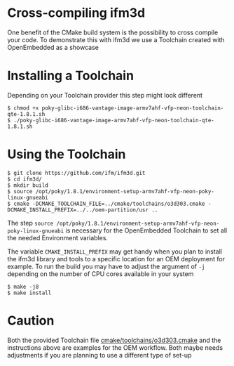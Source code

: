 # Cross-compiling ifm3d

One benefit of the CMake build system is the possibility to cross compile your code. To demonstrate this with ifm3d we use a Toolchain created with OpenEmbedded as a showcase


# Installing a Toolchain

Depending on your Toolchain provider this step might look different

```
$ chmod +x poky-glibc-i686-vantage-image-armv7ahf-vfp-neon-toolchain-qte-1.8.1.sh
$ ./poky-glibc-i686-vantage-image-armv7ahf-vfp-neon-toolchain-qte-1.8.1.sh
```

# Using the Toolchain

```
$ git clone https://github.com/ifm/ifm3d.git
$ cd ifm3d/
$ mkdir build
$ source /opt/poky/1.8.1/environment-setup-armv7ahf-vfp-neon-poky-linux-gnueabi
$ cmake -DCMAKE_TOOLCHAIN_FILE=../cmake/toolchains/o3d303.cmake -DCMAKE_INSTALL_PREFIX=../../oem-partition/usr ..
```
The step ``source /opt/poky/1.8.1/environment-setup-armv7ahf-vfp-neon-poky-linux-gnueabi`` is necessary for the OpenEmbedded Toolchain to set all the needed Environment variables.

The variable ``CMAKE_INSTALL_PREFIX`` may get handy when you plan to install the ifm3d library and tools to a specific location for an OEM deployment for example.
To run the build you may have to adjust the argument of ``-j`` depending on the number of CPU cores available in your system

```
$ make -j8
$ make install
```

# Caution

Both the provided Toolchain file [cmake/toolchains/o3d303.cmake](/cmake/toolchains/o3d303.cmake) and the instructions above are examples for the OEM workflow. Both maybe needs adjustments if you are planning to use a different type of set-up

